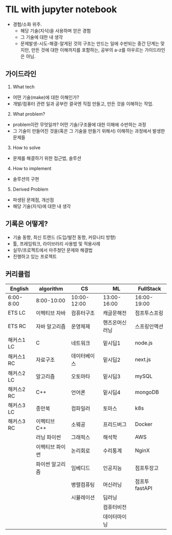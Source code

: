 # TIL with jupyter notebook
- 경험/소화 위주.
  - 해당 기술(지식)을 사용하며 얻은 경험
  - 그 기술에 대한 내 생각
  - 문제발생-시도-해결-알게된 것의 구조는 만드는 일에 수반되는 중간 단계는 맞지만, 만든 것에 대한 이해까지를 포함하는, 공부의 a-z를 아우르는 가이드라인은 아님.

## 가이드라인
1. What tech
  - 어떤 기술(make)에 대한 이해인가?  
  - 개발/컴퓨터 관련 일과 공부란 결국엔 직접 만들고, 만든 것을 이해하는 작업.
2. What problem?  
  - problem이란 무엇일까? 어떤 기술/구조물에 대한 이해에 수반하는 과정  
  - 그 기술이 만들어진 것을(혹은 그 기술을 만들기 위해서) 이해하는 과정에서 발생한 문제들
3. How to solve  
  - 문제를 해결하기 위한 접근법, 솔루션
4. How to implement  
  - 솔루션의 구현
5. Derived Problem  
  - 파생된 문제점, 개선점  
  - 해당 기술(지식)에 대한 내 생각

## 기록은 어떻게?
- 기술 동향, 최신 트렌드 (도입/발전 동향, 커뮤니티 방향)
- 툴, 프레임워크, 라이브러리 사용법 및 적용사례
- 실무/프로젝트에서 마주쳤던 문제와 해결법
- 진행하고 있는 프로젝트

## 커리큘럼
| English | algorithm | CS | ML | FullStack |
| --- | --- | --- | --- | --- |
| 6:00-8:00 | 8:00-10:00 | 10:00-12:00 | 13:00-16:00 | 16:00-19:00 |
| ETS LC | 이펙티브 자바 | 컴퓨터구조 | 캐글문해전 | 점프투스프링 |
| ETS RC | 자바 알고리즘 | 운영체제 | 핸즈온머신러닝 | 스프링인액션 |
| 해커스1 LC | C | 네트워크 | 밑시딥1 | node.js |
| 해커스1 RC | 자료구조 | 데이터베이스 | 밑시딥2 | next.js |
| 해커스2 LC | 알고리즘 | 오토마타 | 밑시딥3 | mySQL |
| 해커스2 RC | C++ | 언어론 | 밑시딥4 | mongoDB |
| 해커스3 LC | 종만북 | 컴파일러 | 토마스 | k8s |
| 해커스3 RC | 이펙티브 C++ | 소웨공 | 프리드버그 | Docker |
|  | 러닝 파이썬 | 그래픽스 | 해석학 | AWS |
|  | 이펙티브 파이썬 | 논리회로 | 수리통계 | NginX |
|  | 파이썬 알고리즘 | 임베디드 | 인공지능 | 점프투장고 |
|  |  | 병렬컴퓨팅 | 머신러닝 | 점프투fastAPI |
|  |  | 시뮬레이션 | 딥러닝 |  |
|  |  |  | 컴퓨터비전 |  |
|  |  |  | 데이터마이닝 |  |
